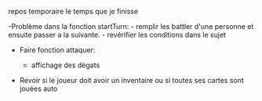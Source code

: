 repos temporaire le temps que je finisse

-Problème dans la fonction startTurn:
	- remplir les battler d'une personne et ensuite passer a la suivante.
	- revérifier les conditions dans le sujet
	
- Faire fonction attaquer:
	- affichage des dégats

- Revoir si le joueur doit avoir un inventaire ou si toutes ses cartes sont jouées auto

